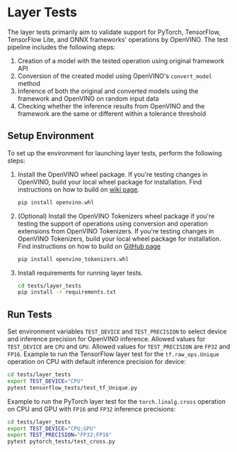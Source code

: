 # Layer Tests

The layer tests primarily aim to validate support for PyTorch, TensorFlow, TensorFlow Lite, and ONNX frameworks' operations by OpenVINO.
The test pipeline includes the following steps:
1. Creation of a model with the tested operation using original framework API
2. Conversion of the created model using OpenVINO's `convert_model` method
3. Inference of both the original and converted models using the framework and OpenVINO on random input data
4. Checking whether the inference results from OpenVINO and the framework are the same or different within a tolerance threshold

## Setup Environment

To set up the environment for launching layer tests, perform the following steps:
1. Install the OpenVINO wheel package. If you're testing changes in OpenVINO, build your local wheel package for installation.
Find instructions on how to build on [wiki page](https://github.com/openvinotoolkit/openvino/blob/master/docs/dev/build.md).
    ```sh
    pip install openvino.whl
    ```
2. (Optional) Install the OpenVINO Tokenizers wheel package if you're testing the support of operations using conversion and operation extensions from OpenVINO Tokenizers.
If you're testing changes in OpenVINO Tokenizers, build your local wheel package for installation.
Find instructions on how to build on [GitHub page](https://github.com/openvinotoolkit/openvino_tokenizers)
    ```sh
    pip install openvino_tokenizers.whl
    ```
3. Install requirements for running layer tests.
    ```sh
    cd tests/layer_tests
    pip install -r requirements.txt
    ```

## Run Tests

Set environment variables `TEST_DEVICE` and `TEST_PRECISION` to select device and inference precision for OpenVINO inference. Allowed values for `TEST_DEVICE` are `CPU` and `GPU`. Allowed values for `TEST_PRECISION` are `FP32` and `FP16`.
Example to run the TensorFlow layer test for the `tf.raw_ops.Unique` operation on CPU with default inference precision for device:
   ```sh
   cd tests/layer_tests
   export TEST_DEVICE="CPU"
   pytest tensorflow_tests/test_tf_Unique.py
   ```

Example to run the PyTorch layer test for the `torch.linalg.cross` operation on CPU and GPU with `FP16` and `FP32` inference precisions:
   ```sh
   cd tests/layer_tests
   export TEST_DEVICE="CPU;GPU"
   export TEST_PRECISION="FP32;FP16"
   pytest pytorch_tests/test_cross.py
   ```
